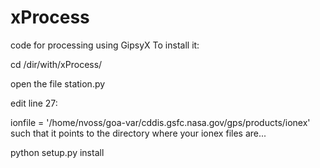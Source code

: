 # xProcess
code for processing using GipsyX 
To install it:

cd /dir/with/xProcess/

open the file station.py

edit line 27:

ionfile = '/home/nvoss/goa-var/cddis.gsfc.nasa.gov/gps/products/ionex'
such that it points to the directory where your ionex files are...

python setup.py install
